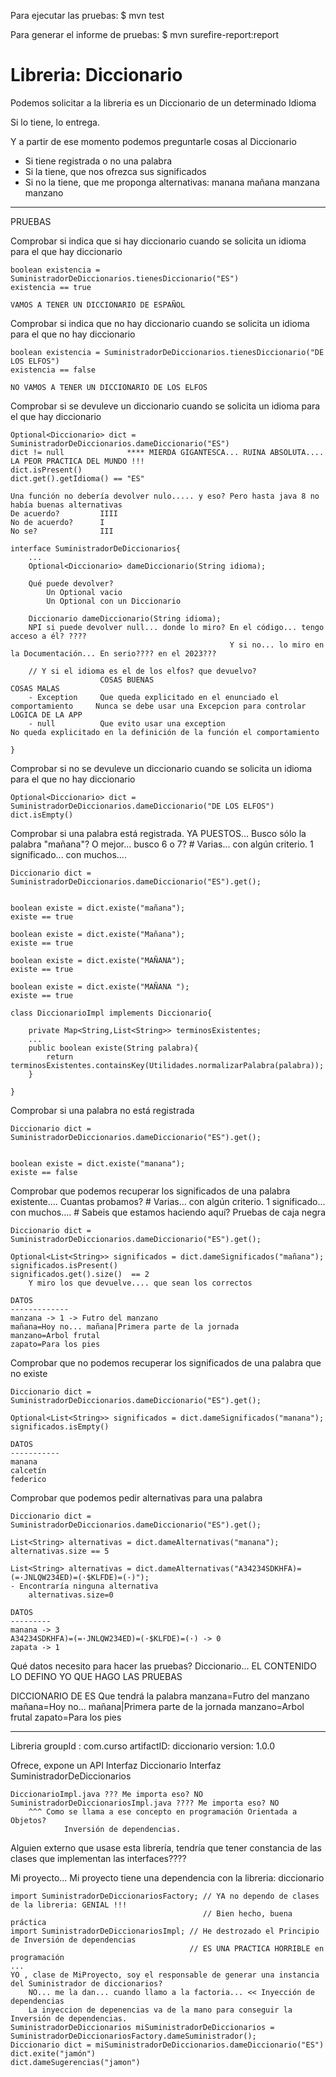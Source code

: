Para ejecutar las pruebas:
$ mvn test

Para generar el informe de pruebas:
$ mvn surefire-report:report


# Libreria: Diccionario

Podemos solicitar a la libreria es un Diccionario de un determinado Idioma

Si lo tiene, lo entrega. 

Y a partir de ese momento podemos preguntarle cosas al Diccionario

- Si tiene registrada o no una palabra
- Si la tiene, que nos ofrezca sus significados
- Si no la tiene, que me proponga alternativas:
    manana 
        mañana
        manzana
        manzano

---
PRUEBAS

Comprobar si indica que si hay diccionario cuando se solicita un idioma para el que hay diccionario


    boolean existencia = SuministradorDeDiccionarios.tienesDiccionario("ES")
    existencia == true

    VAMOS A TENER UN DICCIONARIO DE ESPAÑOL

Comprobar si indica que no hay diccionario cuando se solicita un idioma para el que no hay diccionario


    boolean existencia = SuministradorDeDiccionarios.tienesDiccionario("DE LOS ELFOS")
    existencia == false

    NO VAMOS A TENER UN DICCIONARIO DE LOS ELFOS

Comprobar si se devuleve un diccionario cuando se solicita un idioma para el que hay diccionario


    Optional<Diccionario> dict = SuministradorDeDiccionarios.dameDiccionario("ES")
    dict != null              **** MIERDA GIGANTESCA... RUINA ABSOLUTA.... LA PEOR PRACTICA DEL MUNDO !!!
    dict.isPresent()
    dict.get().getIdioma() == "ES"
    
    Una función no debería devolver nulo..... y eso? Pero hasta java 8 no había buenas alternativas
    De acuerdo?         IIII
    No de acuerdo?      I
    No se?              III

    interface SuministradorDeDiccionarios{
        ...
        Optional<Diccionario> dameDiccionario(String idioma);
        
        Qué puede devolver?
            Un Optional vacio
            Un Optional con un Diccionario
            
        Diccionario dameDiccionario(String idioma);
        NPI si puede devolver null... donde lo miro? En el código... tengo acceso a él? ????
                                                     Y si no... lo miro en la Documentación... En serio???? en el 2023???
        
        // Y si el idioma es el de los elfos? que devuelvo? 
                        COSAS BUENAS                                                        COSAS MALAS
        - Exception     Que queda explicitado en el enunciado el comportamiento     Nunca se debe usar una Excepcion para controlar LOGICA DE LA APP
        - null          Que evito usar una exception                                No queda explicitado en la definición de la función el comportamiento
        
    }

Comprobar si no se devuleve un diccionario cuando se solicita un idioma para el que no hay diccionario

    Optional<Diccionario> dict = SuministradorDeDiccionarios.dameDiccionario("DE LOS ELFOS")
    dict.isEmpty()

Comprobar si una palabra está registrada. YA PUESTOS... Busco sólo la palabra "mañana"?
                                                        O mejor... busco 6 o 7?
    # Varias... con algún criterio. 1 significado... con muchos....


    Diccionario dict = SuministradorDeDiccionarios.dameDiccionario("ES").get();
    

    boolean existe = dict.existe("mañana");
    existe == true

    boolean existe = dict.existe("Mañana");
    existe == true

    boolean existe = dict.existe("MAÑANA");
    existe == true
        
    boolean existe = dict.existe("MAÑANA ");
    existe == true

    class DiccionarioImpl implements Diccionario{
        
        private Map<String,List<String>> terminosExistentes;
        ...
        public boolean existe(String palabra){
            return terminosExistentes.containsKey(Utilidades.normalizarPalabra(palabra));
        }
        
    }
    
Comprobar si una palabra no está registrada


    Diccionario dict = SuministradorDeDiccionarios.dameDiccionario("ES").get();
    

    boolean existe = dict.existe("manana");
    existe == false

Comprobar que podemos recuperar los significados de una palabra existente.... Cuantas probamos?
    # Varias... con algún criterio. 1 significado... con muchos....
    # Sabeis que estamos haciendo aquí? Pruebas de caja negra

    Diccionario dict = SuministradorDeDiccionarios.dameDiccionario("ES").get();
        
    Optional<List<String>> significados = dict.dameSignificados("mañana");
    significados.isPresent()
    significados.get().size()  == 2
        Y miro los que devuelve.... que sean los correctos

    DATOS
    -------------
    manzana -> 1 -> Futro del manzano
    mañana=Hoy no... mañana|Primera parte de la jornada
    manzano=Arbol frutal
    zapato=Para los pies
    
Comprobar que no podemos recuperar los significados de una palabra que no existe

    Diccionario dict = SuministradorDeDiccionarios.dameDiccionario("ES").get();
        
    Optional<List<String>> significados = dict.dameSignificados("manana");
    significados.isEmpty()

    DATOS
    -----------
    manana
    calcetín
    federico
    
Comprobar que podemos pedir alternativas para una palabra

    Diccionario dict = SuministradorDeDiccionarios.dameDiccionario("ES").get();
        
    List<String> alternativas = dict.dameAlternativas("manana");
    alternativas.size == 5

    List<String> alternativas = dict.dameAlternativas("A34234SDKHFA)=(=·JNLQW234ED)=(·$KLFDE)=(·)");
    - Encontraría ninguna alternativa
        alternativas.size=0

    DATOS
    ---------
    manana -> 3
    A34234SDKHFA)=(=·JNLQW234ED)=(·$KLFDE)=(·) -> 0
    zapata -> 1

Qué datos necesito para hacer las pruebas?
Diccionario... EL CONTENIDO LO DEFINO YO QUE HAGO LAS PRUEBAS

DICCIONARIO DE ES
Que tendrá la palabra manzana=Futro del manzano
                      mañana=Hoy no... mañana|Primera parte de la jornada
                      manzano=Arbol frutal
                      zapato=Para los pies
                      
                      
----
Libreria 
    groupId :   com.curso
    artifactID: diccionario
    version: 1.0.0
    
Ofrece, expone un API
    Interfaz Diccionario
    Interfaz SuministradorDeDiccionarios
    
    DiccionarioImpl.java ??? Me importa eso? NO
    SuministradorDeDiccionariosImpl.java ???? Me importa eso? NO
        ^^^ Como se llama a ese concepto en programación Orientada a Objetos? 
                Inversión de dependencias.
                

Alguien externo que usase esta librería, 
tendría que tener constancia de las clases que implementan las interfaces????

Mi proyecto...
    Mi proyecto tiene una dependencia con la libreria: diccionario

    import SuministradorDeDiccionariosFactory; // YA no dependo de clases de la libreria: GENIAL !!!
                                               // Bien hecho, buena práctica
    import SuministradorDeDiccionariosImpl; // He destrozado el Principio de Inversión de dependencias
                                            // ES UNA PRACTICA HORRIBLE en programación 
    ...
    YO , clase de MiProyecto, soy el responsable de generar una instancia del Suministrador de diccionarios?
        NO... me la dan... cuando llamo a la factoria... << Inyección de dependencias
        La inyeccion de depenencias va de la mano para conseguir la Inversión de dependencias.
    SuministradorDeDiccionarios miSuministradorDeDiccionarios = SuministradorDeDiccionariosFactory.dameSuministrador();
    Diccionario dict = miSuministradorDeDiccionarios.dameDiccionario("ES")
    dict.exite("jamón")
    dict.dameSugerencias("jamon")